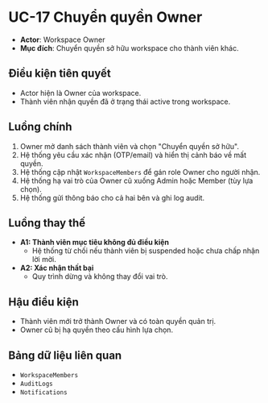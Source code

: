 # UC-17 Chuyển quyền Owner

- **Actor**: Workspace Owner
- **Mục đích**: Chuyển quyền sở hữu workspace cho thành viên khác.

## Điều kiện tiên quyết
- Actor hiện là Owner của workspace.
- Thành viên nhận quyền đã ở trạng thái active trong workspace.

## Luồng chính
1. Owner mở danh sách thành viên và chọn "Chuyển quyền sở hữu".
2. Hệ thống yêu cầu xác nhận (OTP/email) và hiển thị cảnh báo về mất quyền.
3. Hệ thống cập nhật `WorkspaceMembers` để gán role Owner cho người nhận.
4. Hệ thống hạ vai trò của Owner cũ xuống Admin hoặc Member (tùy lựa chọn).
5. Hệ thống gửi thông báo cho cả hai bên và ghi log audit.

## Luồng thay thế
- **A1: Thành viên mục tiêu không đủ điều kiện**
  - Hệ thống từ chối nếu thành viên bị suspended hoặc chưa chấp nhận lời mời.
- **A2: Xác nhận thất bại**
  - Quy trình dừng và không thay đổi vai trò.

## Hậu điều kiện
- Thành viên mới trở thành Owner và có toàn quyền quản trị.
- Owner cũ bị hạ quyền theo cấu hình lựa chọn.

## Bảng dữ liệu liên quan
- `WorkspaceMembers`
- `AuditLogs`
- `Notifications`
